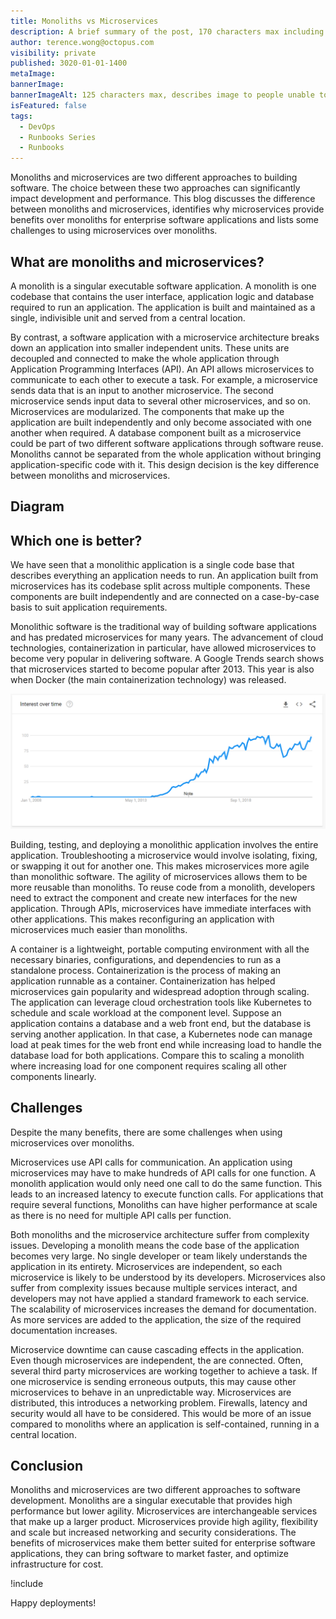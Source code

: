 ```yaml
---
title: Monoliths vs Microservices
description: A brief summary of the post, 170 characters max including spaces.
author: terence.wong@octopus.com
visibility: private
published: 3020-01-01-1400
metaImage:
bannerImage:
bannerImageAlt: 125 characters max, describes image to people unable to see it.
isFeatured: false
tags:
  - DevOps
  - Runbooks Series
  - Runbooks
---
```


<!-- see https://github.com/OctopusDeploy/blog/blob/master/tags.txt for a comprehensive list of tags -->

Monoliths and microservices are two different approaches to building software. The choice between these two approaches can significantly impact development and performance. This blog discusses the difference between monoliths and microservices, identifies why microservices provide benefits over monoliths for enterprise software applications and lists some challenges to using microservices over monoliths.

## What are monoliths and microservices?

A monolith is a singular executable software application. A monolith is one codebase that contains the user interface, application logic and database required to run an application. The application is built and maintained as a single, indivisible unit and served from a central location.

By contrast, a software application with a microservice architecture breaks down an application into smaller independent units. These units are decoupled and connected to make the whole application through Application Programming Interfaces (API). An API allows microservices to communicate to each other to execute a task. For example, a microservice sends data that is an input to another microservice. The second microservice sends input data to several other microservices, and so on. Microservices are modularized. The components that make up the application are built independently and only become associated with one another when required. A database component built as a microservice could be part of two different software applications through software reuse. Monoliths cannot be separated from the whole application without bringing application-specific code with it. This design decision is the key difference between monoliths and microservices.

## Diagram
<!-- Placeholder Image, get design to create a Octopus Image -->

<!--![Monolith vs Microservices](monolith-vs-microservices.jpg "width=500") -->

## Which one is better?

We have seen that a monolithic application is a single code base that describes everything an application needs to run. An application built from microservices has its codebase split across multiple components. These components are built independently and are connected on a case-by-case basis to suit application requirements.

Monolithic software is the traditional way of building software applications and has predated microservices for many years. The advancement of cloud technologies, containerization in particular, have allowed microservices to become very popular in delivering software. A Google Trends search shows that microservices started to become popular after 2013. This year is also when Docker (the main containerization technology) was released.

![Google Trends Microservices](google-trends-microservices.png "width=500")

Building, testing, and deploying a monolithic application involves the entire application. Troubleshooting a microservice would involve isolating, fixing, or swapping it out for another one. This makes microservices more agile than monolithic software. The agility of microservices allows them to be more reusable than monoliths. To reuse code from a monolith, developers need to extract the component and create new interfaces for the new application. Through APIs, microservices have immediate interfaces with other applications. This makes reconfiguring an application with microservices much easier than monoliths.

A container is a lightweight, portable computing environment with all the necessary binaries, configurations, and dependencies to run as a standalone process. Containerization is the process of making an application runnable as a container. Containerization has helped microservices gain popularity and widespread adoption through scaling. The application can leverage cloud orchestration tools like Kubernetes to schedule and scale workload at the component level. Suppose an application contains a database and a web front end, but the database is serving another application. In that case, a Kubernetes node can manage load at peak times for the web front end while increasing load to handle the database load for both applications. Compare this to scaling a monolith where increasing load for one component requires scaling all other components linearly.

## Challenges

Despite the many benefits, there are some challenges when using microservices over monoliths.

Microservices use API calls for communication. An application using microservices may have to make hundreds of API calls for one function. A monolith application would only need one call to do the same function. This leads to an increased latency to execute function calls. For applications that require several functions, Monoliths can have higher performance at scale as there is no need for multiple API calls per function.

Both monoliths and the microservice architecture suffer from complexity issues. Developing a monolith means the code base of the application becomes very large. No single developer or team likely understands the application in its entirety. Microservices are independent, so each microservice is likely to be understood by its developers. Microservices also suffer from complexity issues because multiple services interact, and developers may not have applied a standard framework to each service. The scalability of microservices increases the demand for documentation. As more services are added to the application, the size of the required documentation increases.

Microservice downtime can cause cascading effects in the application. Even though microservices are independent, the are connected. Often, several third party microservices are working together to achieve a task. If one microservice is sending erroneous outputs, this may cause other microservices to behave in an unpredictable way. Microservices are distributed, this introduces a networking problem. Firewalls, latency and security would all have to be considered. This would be more of an issue compared to monoliths where an application is self-contained, running in a central location.

## Conclusion

Monoliths and microservices are two different approaches to software development. Monoliths are a singular executable that provides high performance but lower agility. Microservices are interchangeable services that make up a larger product. Microservices provide high agility, flexibility and scale but increased networking and security considerations. The benefits of microservices make them better suited for enterprise software applications, they can bring software to market faster, and optimize infrastructure for cost.


!include <q2-2022-newsletter-cta>

Happy deployments!
